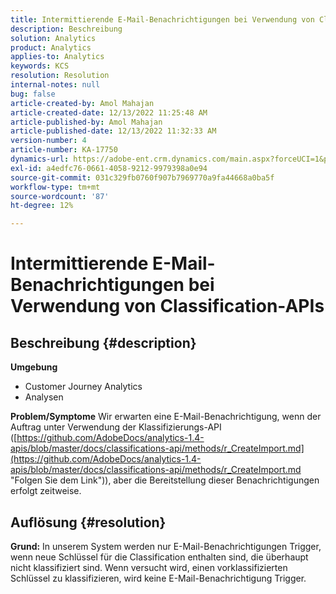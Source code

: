 ```yaml
---
title: Intermittierende E-Mail-Benachrichtigungen bei Verwendung von Classification-APIs
description: Beschreibung
solution: Analytics
product: Analytics
applies-to: Analytics
keywords: KCS
resolution: Resolution
internal-notes: null
bug: false
article-created-by: Amol Mahajan
article-created-date: 12/13/2022 11:25:48 AM
article-published-by: Amol Mahajan
article-published-date: 12/13/2022 11:32:33 AM
version-number: 4
article-number: KA-17750
dynamics-url: https://adobe-ent.crm.dynamics.com/main.aspx?forceUCI=1&pagetype=entityrecord&etn=knowledgearticle&id=6d00fbe0-d87a-ed11-81ac-6045bd006239
exl-id: a4edfc76-0661-4058-9212-9979398a0e94
source-git-commit: 031c329fb0760f907b7969770a9fa44668a0ba5f
workflow-type: tm+mt
source-wordcount: '87'
ht-degree: 12%

---
```


# Intermittierende E-Mail-Benachrichtigungen bei Verwendung von Classification-APIs

## Beschreibung {#description}

<b>Umgebung</b>
- Customer Journey Analytics
- Analysen



<b>Problem/Symptome</b>
Wir erwarten eine E-Mail-Benachrichtigung, wenn der Auftrag unter Verwendung der Klassifizierungs-API ([https://github.com/AdobeDocs/analytics-1.4-apis/blob/master/docs/classifications-api/methods/r_CreateImport.md](https://github.com/AdobeDocs/analytics-1.4-apis/blob/master/docs/classifications-api/methods/r_CreateImport.md "Folgen Sie dem Link")), aber die Bereitstellung dieser Benachrichtigungen erfolgt zeitweise.


## Auflösung {#resolution}

<b>Grund:</b>
In unserem System werden nur E-Mail-Benachrichtigungen Trigger, wenn neue Schlüssel für die Classification enthalten sind, die überhaupt nicht klassifiziert sind. Wenn versucht wird, einen vorklassifizierten Schlüssel zu klassifizieren, wird keine E-Mail-Benachrichtigung Trigger.
